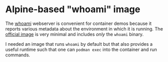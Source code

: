 # Alpine-based "whoami" image

The [whoami][] webserver is convenient for container demos because it reports
various metadata about the environment in which it is running. The [official
image][] is very minimal and includes *only* the `whoami` binary.

[whoami]: https://github.com/traefik/whoami
[official image]: https://hub.docker.com/r/traefik/whoami

I needed an image that runs `whoami` by default but that also provides a useful
runtime such that one can `podman exec` into the container and run commands.

